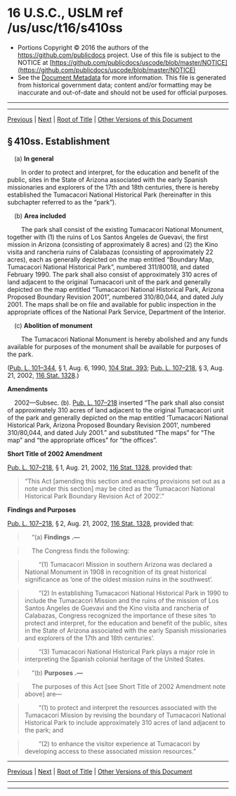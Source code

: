 ---
---

# 16 U.S.C., USLM ref /us/usc/t16/s410ss

* Portions Copyright © 2016 the authors of the https://github.com/publicdocs project.
  Use of this file is subject to the NOTICE at [https://github.com/publicdocs/uscode/blob/master/NOTICE](https://github.com/publicdocs/uscode/blob/master/NOTICE)
* See the [Document Metadata](././../../../../..//README.md) for more information.
  This file is generated from historical government data; content and/or formatting may be inaccurate and out-of-date and should not be used for official purposes.

----------
----------

[Previous](./../../../../..//us/usc/t16/ch1/schLIX–Q/m__us_usc_t16_ch1_schLIX–Q.md) | [Next](./../../../../..//us/usc/t16/ch1/schLIX–Q/m__us_usc_t16_s410ss–1.md) | [Root of Title](./../../../../../) | [Other Versions of this Document](https://publicdocs.github.io/go/links?ns=uslm&ref=%2Fus%2Fusc%2Ft16%2Fs410ss)

## § 410ss. Establishment

    (a) __In general__ 

        In order to protect and interpret, for the education and benefit of the public, sites in the State of Arizona associated with the early Spanish missionaries and explorers of the 17th and 18th centuries, there is hereby established the Tumacacori National Historical Park (hereinafter in this subchapter referred to as the “park”).

    (b) __Area included__ 

        The park shall consist of the existing Tumacacori National Monument, together with (1) the ruins of Los Santos Angeles de Guevavi, the first mission in Arizona (consisting of approximately 8 acres) and (2) the Kino visita and rancheria ruins of Calabazas (consisting of approximately 22 acres), each as generally depicted on the map entitled “Boundary Map, Tumacacori National Historical Park”, numbered 311/80018, and dated February 1990. The park shall also consist of approximately 310 acres of land adjacent to the original Tumacacori unit of the park and generally depicted on the map entitled “Tumacacori National Historical Park, Arizona Proposed Boundary Revision 2001”, numbered 310/80,044, and dated July 2001. The maps shall be on file and available for public inspection in the appropriate offices of the National Park Service, Department of the Interior.

    (c) __Abolition of monument__ 

        The Tumacacori National Monument is hereby abolished and any funds available for purposes of the monument shall be available for purposes of the park.

([Pub. L. 101–344][/us/pl/101/344], § 1, Aug. 6, 1990, [104 Stat. 393][/us/stat/104/393]; [Pub. L. 107–218][/us/pl/107/218], § 3, Aug. 21, 2002, [116 Stat. 1328][/us/stat/116/1328].)

 __Amendments__ 

    2002—Subsec. (b). [Pub. L. 107–218][/us/pl/107/218] inserted “The park shall also consist of approximately 310 acres of land adjacent to the original Tumacacori unit of the park and generally depicted on the map entitled ‘Tumacacori National Historical Park, Arizona Proposed Boundary Revision 2001’, numbered 310/80,044, and dated July 2001.” and substituted “The maps” for “The map” and “the appropriate offices” for “the offices”.

 __Short Title of 2002 Amendment__ 

[Pub. L. 107–218][/us/pl/107/218], § 1, Aug. 21, 2002, [116 Stat. 1328][/us/stat/116/1328], provided that: 

> “This Act \[amending this section and enacting provisions set out as a note under this section\] may be cited as the ‘Tumacacori National Historical Park Boundary Revision Act of 2002’.”

 __Findings and Purposes__ 

[Pub. L. 107–218][/us/pl/107/218], § 2, Aug. 21, 2002, [116 Stat. 1328][/us/stat/116/1328], provided that:

>     “(a)  __Findings__  __.—__ 

>     The Congress finds the following:

>         “(1) Tumacacori Mission in southern Arizona was declared a National Monument in 1908 in recognition of its great historical significance as ‘one of the oldest mission ruins in the southwest’.

>         “(2) In establishing Tumacacori National Historical Park in 1990 to include the Tumacacori Mission and the ruins of the mission of Los Santos Angeles de Guevavi and the Kino visita and rancheria of Calabazas, Congress recognized the importance of these sites ‘to protect and interpret, for the education and benefit of the public, sites in the State of Arizona associated with the early Spanish missionaries and explorers of the 17th and 18th centuries’.

>         “(3) Tumacacori National Historical Park plays a major role in interpreting the Spanish colonial heritage of the United States.

>     “(b)  __Purposes__  __.—__ 

>     The purposes of this Act \[see Short Title of 2002 Amendment note above\] are—

>         “(1) to protect and interpret the resources associated with the Tumacacori Mission by revising the boundary of Tumacacori National Historical Park to include approximately 310 acres of land adjacent to the park; and

>         “(2) to enhance the visitor experience at Tumacacori by developing access to these associated mission resources.”

----------

[Previous](./../../../../..//us/usc/t16/ch1/schLIX–Q/m__us_usc_t16_ch1_schLIX–Q.md) | [Next](./../../../../..//us/usc/t16/ch1/schLIX–Q/m__us_usc_t16_s410ss–1.md) | [Root of Title](./../../../../../) | [Other Versions of this Document](https://publicdocs.github.io/go/links?ns=uslm&ref=%2Fus%2Fusc%2Ft16%2Fs410ss)

----------
----------

[/us/pl/101/344]: https://publicdocs.github.io/go/links?ns=uslm&ref=%2Fus%2Fpl%2F101%2F344
[/us/stat/104/393]: https://publicdocs.github.io/go/links?ns=uslm&ref=%2Fus%2Fstat%2F104%2F393
[/us/pl/107/218]: https://publicdocs.github.io/go/links?ns=uslm&ref=%2Fus%2Fpl%2F107%2F218
[/us/stat/116/1328]: https://publicdocs.github.io/go/links?ns=uslm&ref=%2Fus%2Fstat%2F116%2F1328
[/us/pl/107/218]: https://publicdocs.github.io/go/links?ns=uslm&ref=%2Fus%2Fpl%2F107%2F218
[/us/pl/107/218]: https://publicdocs.github.io/go/links?ns=uslm&ref=%2Fus%2Fpl%2F107%2F218
[/us/stat/116/1328]: https://publicdocs.github.io/go/links?ns=uslm&ref=%2Fus%2Fstat%2F116%2F1328
[/us/pl/107/218]: https://publicdocs.github.io/go/links?ns=uslm&ref=%2Fus%2Fpl%2F107%2F218
[/us/stat/116/1328]: https://publicdocs.github.io/go/links?ns=uslm&ref=%2Fus%2Fstat%2F116%2F1328



